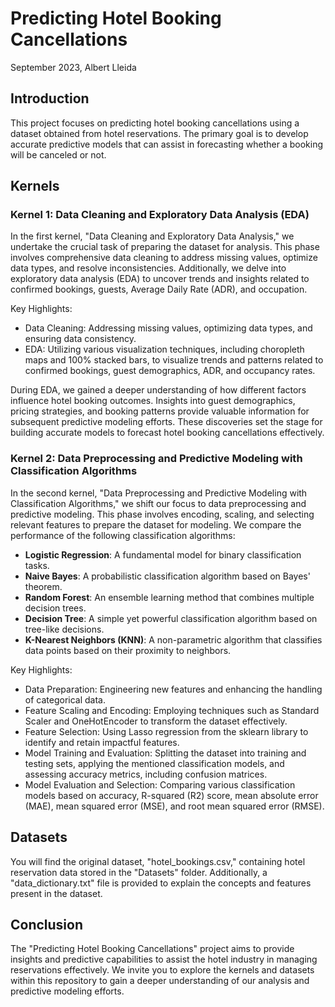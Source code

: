 # Predicting Hotel Booking Cancellations
September 2023, Albert Lleida

## Introduction

This project focuses on predicting hotel booking cancellations using a dataset obtained from hotel reservations. The primary goal is to develop accurate predictive models that can assist in forecasting whether a booking will be canceled or not.

## Kernels

### Kernel 1: Data Cleaning and Exploratory Data Analysis (EDA)

In the first kernel, "Data Cleaning and Exploratory Data Analysis," we undertake the crucial task of preparing the dataset for analysis. This phase involves comprehensive data cleaning to address missing values, optimize data types, and resolve inconsistencies. Additionally, we delve into exploratory data analysis (EDA) to uncover trends and insights related to confirmed bookings, guests, Average Daily Rate (ADR), and occupation.

Key Highlights:
- Data Cleaning: Addressing missing values, optimizing data types, and ensuring data consistency.
- EDA: Utilizing various visualization techniques, including choropleth maps and 100% stacked bars, to visualize trends and patterns related to confirmed bookings, guest demographics, ADR, and occupancy rates.

During EDA, we gained a deeper understanding of how different factors influence hotel booking outcomes. Insights into guest demographics, pricing strategies, and booking patterns provide valuable information for subsequent predictive modeling efforts. These discoveries set the stage for building accurate models to forecast hotel booking cancellations effectively.

### Kernel 2: Data Preprocessing and Predictive Modeling with Classification Algorithms

In the second kernel, "Data Preprocessing and Predictive Modeling with Classification Algorithms," we shift our focus to data preprocessing and predictive modeling. This phase involves encoding, scaling, and selecting relevant features to prepare the dataset for modeling. We compare the performance of the following classification algorithms:

- **Logistic Regression**: A fundamental model for binary classification tasks.
- **Naive Bayes**: A probabilistic classification algorithm based on Bayes' theorem.
- **Random Forest**: An ensemble learning method that combines multiple decision trees.
- **Decision Tree**: A simple yet powerful classification algorithm based on tree-like decisions.
- **K-Nearest Neighbors (KNN)**: A non-parametric algorithm that classifies data points based on their proximity to neighbors.

Key Highlights:
- Data Preparation: Engineering new features and enhancing the handling of categorical data.
- Feature Scaling and Encoding: Employing techniques such as Standard Scaler and OneHotEncoder to transform the dataset effectively.
- Feature Selection: Using Lasso regression from the sklearn library to identify and retain impactful features.
- Model Training and Evaluation: Splitting the dataset into training and testing sets, applying the mentioned classification models, and assessing accuracy metrics, including confusion matrices.
- Model Evaluation and Selection: Comparing various classification models based on accuracy, R-squared (R2) score, mean absolute error (MAE), mean squared error (MSE), and root mean squared error (RMSE).

## Datasets

You will find the original dataset, "hotel_bookings.csv," containing hotel reservation data stored in the "Datasets" folder. Additionally, a "data_dictionary.txt" file is provided to explain the concepts and features present in the dataset.

## Conclusion

The "Predicting Hotel Booking Cancellations" project aims to provide insights and predictive capabilities to assist the hotel industry in managing reservations effectively. We invite you to explore the kernels and datasets within this repository to gain a deeper understanding of our analysis and predictive modeling efforts.
